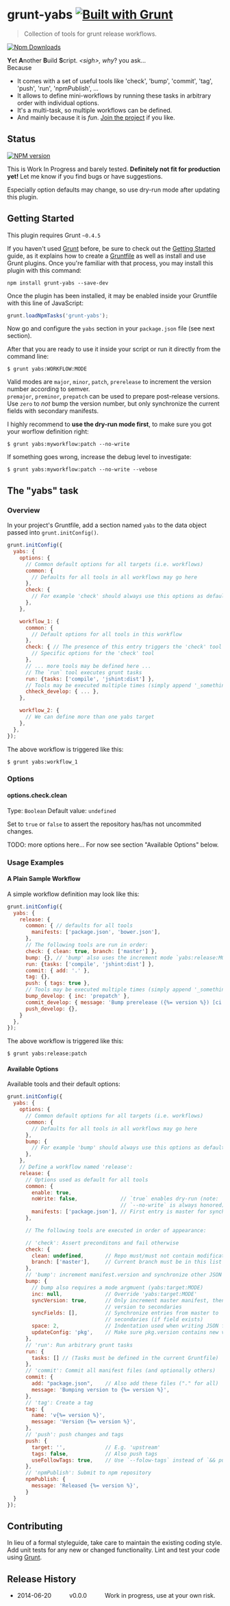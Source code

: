 # grunt-yabs [![Built with Grunt](https://cdn.gruntjs.com/builtwith.png)](http://gruntjs.com/)

> Collection of tools for grunt release workflows.

[![Npm Downloads](https://nodei.co/npm/grunt-yabs.png?downloads=true&stars=true)](https://www.npmjs.org/package/grunt-yabs)

<b>Y</b>et <b>A</b>nother <b>B</b>uild <b>S</b>cript. *&lt;sigh>, why*? you ask...<br>
Because
- It comes with a set of useful tools like 'check', 'bump', 'commit', 'tag', 
  'push', 'run', 'npmPublish', ...
- It allows to define mini-workflows by running these tasks in arbitrary order
  with individual options.
- It's a multi-task, so multiple workflows can be defined.
- And mainly because it is *fun*. 
  [Join the project](https://github.com/mar10/grunt-yabs/blob/master/tasks/yabs.js) 
  if you like.


## Status
[![NPM version](https://badge.fury.io/js/grunt-yabs.png)](#)

This is Work In Progress and barely tested. **Definitely not fit for production yet!**
Let me know if you find bugs or have suggestions.

Especially option defaults may change, so use dry-run mode after updating this 
plugin.


## Getting Started
This plugin requires Grunt `~0.4.5`

If you haven't used [Grunt](http://gruntjs.com/) before, be sure to check out the [Getting Started](http://gruntjs.com/getting-started) guide, as it explains how to create a [Gruntfile](http://gruntjs.com/sample-gruntfile) as well as install and use Grunt plugins. Once you're familiar with that process, you may install this plugin with this command:

```shell
npm install grunt-yabs --save-dev
```

Once the plugin has been installed, it may be enabled inside your Gruntfile with 
this line of JavaScript:

```js
grunt.loadNpmTasks('grunt-yabs');
```

Now go and configure the `yabs` section in your `package.json` file (see next
section).

After that you are ready to use it inside your script or run it directly from the
command line:
```shell
$ grunt yabs:WORKFLOW:MODE
```
Valid modes are `major`, `minor`, `patch`, `prerelease` to increment the version
number according to semver.<br>
`premajor`, `preminor`, `prepatch` can be used to prepare post-release versions.<br>
Use `zero` to *not* bump the version number, but only synchronize the current 
fields with secondary manifests.

I highly recommend to **use the dry-run mode first**, to make sure you got your 
worflow definition right:
```shell
$ grunt yabs:myworkflow:patch --no-write
```
If something goes wrong, increase the debug level to investigate:
```shell
$ grunt yabs:myworkflow:patch --no-write --vebose
```

## The "yabs" task

### Overview
In your project's Gruntfile, add a section named `yabs` to the data object 
passed into `grunt.initConfig()`.

```js
grunt.initConfig({
  yabs: {
    options: {
      // Common default options for all targets (i.e. workflows)
      common: { 
        // Defaults for all tools in all workflows may go here
      },
      check: {
        // For example 'check' should always use this options as default...
      },
    },

    workflow_1: {
      common: {
        // Default options for all tools in this workflow
      },
      check: { // The presence of this entry triggers the 'check' tool
        // Specific options for the 'check' tool
      },
      // ... more tools may be defined here ...
      // The `run` tool executes grunt tasks 
      run: {tasks: ['compile', 'jshint:dist'] },
      // Tools may be executed multiple times (simply append '_something')
      chheck_develop: { ... },
    },

    workflow_2: {
      // We can define more than one yabs target
    },
  },
});
```

The above workflow is triggered like this:
```shell
$ grunt yabs:workflow_1
```


### Options

#### options.check.clean
Type: `Boolean`
Default value: `undefined`

Set to `true` or `false` to assert the repository has/has not uncommited changes.

TODO: more options here...
For now see section "Available Options" below.


### Usage Examples

#### A Plain Sample Workflow
A simple workflow definition may look like this:

```js
grunt.initConfig({
  yabs: {
    release: {
      common: { // defaults for all tools
        manifests: ['package.json', 'bower.json'],
      },
      // The following tools are run in order:
      check: { clean: true, branch: ['master'] },
      bump: {}, // 'bump' also uses the increment mode `yabs:release:MODE`
      run: {tasks: ['compile', 'jshint:dist'] },
      commit: { add: '.' },
      tag: {},
      push: { tags: true },
      // Tools may be executed multiple times (simply append '_something')
      bump_develop: { inc: 'prepatch' },
      commit_develop: { message: 'Bump prerelease ({%= version %}) [ci skip]' },
      push_develop: {},
    }
  },
});
```
The above workflow is triggered like this:
```shell
$ grunt yabs:release:patch
```

#### Available Options
Available tools and their default options:

```js
grunt.initConfig({
  yabs: {
    options: {
      // Common default options for all targets (i.e. workflows)
      common: { 
        // Defaults for all tools in all workflows may go here
      },
      bump: {
        // For example 'bump' should always use this options as default...
      },
    },
    // Define a workflow named 'release':
    release: {
      // Options used as default for all tools
      common: {
        enable: true,
        noWrite: false,              // `true` enables dry-run (note: 
                                     // `--no-write` is always honored)
        manifests: ['package.json'], // First entry is master for synchronizing
      },

      // The following tools are executed in order of appearance:

      // 'check': Assert preconditons and fail otherwise
      check: {
        clean: undefined,       // Repo must/must not contain modifications? 
        branch: ['master'],     // Current branch must be in this list
      },
      // 'bump': increment manifest.version and synchronize other JSON files.
      bump: {
        // bump also requires a mode argmuent (yabs:target:MODE)
        inc: null,              // Override 'yabs:target:MODE'
        syncVersion: true,      // Only increment master manifest, then copy 
                                // version to secondaries
        syncFields: [],         // Synchronize entries from master to 
                                // secondaries (if field exists)
        space: 2,               // Indentation used when writing JSON files
        updateConfig: 'pkg',    // Make sure pkg.version contains new value
      },
      // 'run': Run arbitrary grunt tasks
      run: {
        tasks: [] // (Tasks must be defined in the current Gruntfile)
      },
      // 'commit': Commit all manifest files (and optionally others)
      commit: {
        add: "package.json",    // Also add these files ("." for all)
        message: 'Bumping version to {%= version %}',
      },
      // 'tag': Create a tag
      tag: {
        name: 'v{%= version %}',
        message: 'Version {%= version %}',
      },
      // 'push': push changes and tags
      push: {
        target: '',             // E.g. 'upstream'
        tags: false,            // Also push tags
        useFollowTags: true,    // Use `--folow-tags` instead of `&& push --tags`
      },
      // 'npmPublish': Submit to npm repository
      npmPublish: {
        message: 'Released {%= version %}',
      }
  }
});
```

## Contributing
In lieu of a formal styleguide, take care to maintain the existing coding style. 
Add unit tests for any new or changed functionality. Lint and test your code using 
[Grunt](http://gruntjs.com/).

## Release History
* 2014-06-20   v0.0.0   Work in progress, use at your own risk.
